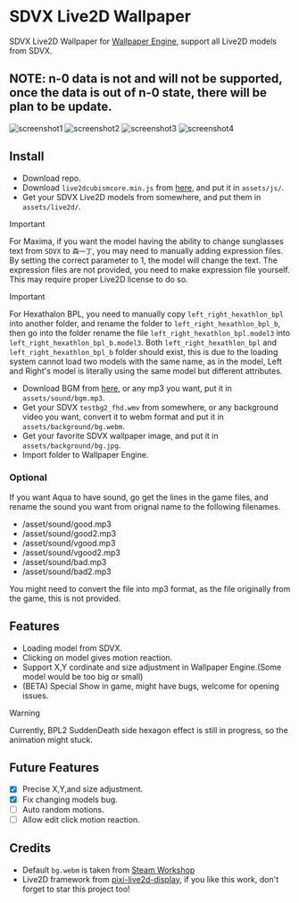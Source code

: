 # SDVX Live2D Wallpaper
SDVX Live2D Wallpaper for [Wallpaper Engine](https://store.steampowered.com/app/431960/Wallpaper_Engine/), support all Live2D models from SDVX.
## NOTE: n-0 data is not and will not be supported, once the data is out of n-0 state, there will be plan to be update.
  
![screenshot1](screenshot1.jpg)
![screenshot2](screenshot2.png)
![screenshot3](screenshot3.jpg)
![screenshot4](screenshot4.jpg)


## Install
- Download repo.
- Download `live2dcubismcore.min.js` from [here](https://www.live2d.com/download/cubism-sdk/download-web/), and put it in `assets/js/`.
- Get your SDVX Live2D models from somewhere, and put them in `assets/live2d/`.

> [!IMPORTANT]
> For Maxima, if you want the model having the ability to change sunglasses text from `SDVX` to `森一丁`, you may need to manually adding expression files. By setting the correct parameter to 1, the model will change the text. The expression files are not provided, you need to make expression file yourself. This may require proper Live2D license to do so.

> [!IMPORTANT]
> For Hexathalon BPL, you need to manually copy `left_right_hexathlon_bpl` into another folder, and rename the folder to `left_right_hexathlon_bpl_b`, then go into the folder rename the file `left_right_hexathlon_bpl.model3` into `left_right_hexathlon_bpl_b.model3`. Both `left_right_hexathlon_bpl` and `left_right_hexathlon_bpl_b` folder should exist, this is due to the loading system cannot load two models with the same name, as in the model, Left and Right's model is literally using the same model but different attributes.

- Download BGM from [here](https://www.youtube.com/watch?v=tBd_QlnYwNg), or any mp3 you want, put it in `assets/sound/bgm.mp3`.
- Get your SDVX `testbg2_fhd.wmv` from somewhere, or any background video you want, convert it to webm format and put it in `assets/background/bg.webm`.
- Get your favorite SDVX wallpaper image, and put it in `assets/background/bg.jpg`.
- Import folder to Wallpaper Engine. 

### Optional
If you want Aqua to have sound, go get the lines in the game files, and rename the sound you want from orignal name to the following filenames.
- /asset/sound/good.mp3
- /asset/sound/good2.mp3
- /asset/sound/vgood.mp3
- /asset/sound/vgood2.mp3
- /asset/sound/bad.mp3
- /asset/sound/bad2.mp3

You might need to convert the file into mp3 format, as the file originally from the game, this is not provided.

## Features
- Loading model from SDVX.
- Clicking on model gives motion reaction.
- Support X,Y cordinate and size adjustment in Wallpaper Engine.(Some model would be too big or small)
- (BETA) Special Show in game, might have bugs, welcome for opening issues.

> [!WARNING]
> Currently, BPL2 SuddenDeath side hexagon effect is still in progress, so the animation might stuck.

## Future Features
- [x] Precise X,Y,and size adjustment.
- [x] Fix changing models bug.
- [ ] Auto random motions.
- [ ] Allow edit click motion reaction.

## Credits
- Default `bg.webm` is taken from [Steam Workshop](https://steamcommunity.com/sharedfiles/filedetails/?id=1940540424)
- Live2D framework from [pixi-live2d-display](https://github.com/guansss/pixi-live2d-display), if you like this work, don't forget to star this project too!
